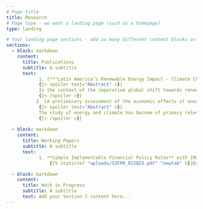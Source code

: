 ```yaml
---
# Page title
title: Research
# Page type - we want a landing page (such as a homepage)
type: landing

# Your landing page sections - add as many different content blocks as you like
sections:
  - block: markdown
    content:
      title: Publications
      subtitle: A subtitle
      text:
            1. [**"Latin America’s Renewable Energy Impact - Climate Change and Global Economic Consequences"**](https://www.mdpi.com/1996-1073/17/1/179), with [Juan Pablo Medina](https://negocios.uai.cl/profesor/juan-pablo-medina/) and [Rodrigo Palma-Behnke](https://scholar.google.com/citations?user=5ntc1PMAAAAJ&hl=es), _Energies_ 17(1), 179, 2024.
            {{< spoiler text="Abstract" >}}
            In the context of the imperative global shift towards renewable energy to mitigate climate change, Latin America (LATAM) emerges as a region of immense untapped potential. However, there is no formal quantification of the effects of developing this potential. This study analyzes the economic and climate impacts of developing renewable energy in LATAM and the Asia–Pacific region using an integrated economic and climate assessment model (IAM). The key findings are as follows. First, exporting renewable energy from LATAM and the Asia–Pacific region yields economic benefits across all regions. However, this surge in renewable energy exacerbates rather than alleviates global warming. Second, the implementation of policy measures accompanying renewable energy exports, aimed at discouraging the use of polluting energy sources, proves effective in mitigating global warming while sustaining significant economic gains globally. Third, LATAM stands to gain substantially from this development. Fourth, due to the gradual process of capital accumulation, any delays in initiating the development of renewable energy exports not only diminish economic gains during the postponement but also in the years following the commencement of exports. These results are robust to several additional simulations and sensitivity analyses. The results align with the goals of the Paris Agreement.
            {{< /spoiler >}}
           2. [A preliminary assessment of the economic effects of energy and climate in Chile](https://www.sciencedirect.com/science/article/pii/S2666143824000280) with [Felipe Beltrán](https://www.bcentral.cl/en/web/banco-central/investigadores/felipe-beltran), [Luigi Durand](https://ldurand.weebly.com/) and [Mario Gonzáles](https://www.bcentral.cl/en/web/banco-central/investigadores/mario-gonzalez), _Latin American Journal of Central Banking_, 100146, 2024.
            {{< spoiler text="Abstract" >}}
            The study of energy and climate has become of primary relevance for policymakers in central banks and other institutions. Current analyses for Chile suggest medium to strong direct physical effects, with some studies pointing to relatively higher impacts in the northern and central regions. Also, indirect effects, such as those originating from green transitions around the world, are likely to be significant. This paper provides a brief review of the effects that climate change may have on the economy and describes efforts made by the Central Bank of Chile to gain a better understanding of these effects. These efforts include; geo-referencing of assets and the primary physical risks they face, characterization of the transmission channels through which climate risks can propagate, a better estimation of the uncertainty of climatic events and the development of new general equilibrium models.
            {{< /spoiler >}}
 
  - block: markdown
    content:
      title: Working Papers
      subtitle: A subtitle
      text:
            1. **Simple Implementable Financial Policy Rules** with [Mauricio Calani](https://mcalani.github.io/) and [Marco Piña](https://marco-pina.github.io/)
                {{% staticref "uploads/SIFPR_022025.pdf" "newtab" %}}Draft available here{{% /staticref %}}

  - block: markdown
    content:
      title: Work in Progress
      subtitle: A subtitle
      text: Add your Section 2 content here...
---
```


